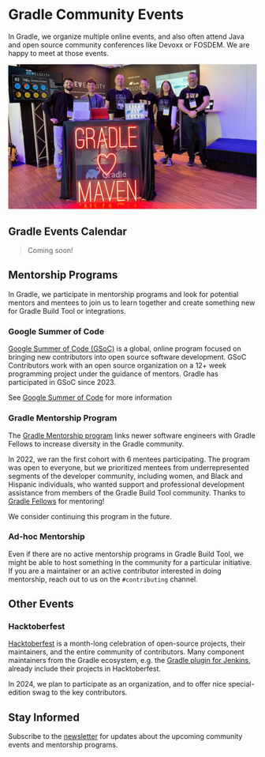# Gradle Community Events

In Gradle, we organize multiple online events,
and also often attend Java and open source community conferences
like Devoxx or FOSDEM.
We are happy to meet at those events.

![Gradle team at Jfokus 2024](./conferences/gallery/2024-jfokus.jpg)

## Gradle Events Calendar

> Coming soon!

## Mentorship Programs

In Gradle, we participate in mentorship programs
and look for potential mentors and mentees to join us to
learn together and create something new for Gradle Build Tool or integrations.

### Google Summer of Code

[Google Summer of Code (GSoC)](https://summerofcode.withgoogle.com/) is a global,
online program focused on bringing new contributors into open source software development.
GSoC Contributors work with an open source organization on a 12+ week programming project
under the guidance of mentors.
Gradle has participated in GSoC since 2023.

See [Google Summer of Code](./gsoc/README.md) for more information

### Gradle Mentorship Program

The [Gradle Mentorship program](https://gradle.org/mentorship/)
links newer software engineers with Gradle Fellows to increase diversity in the Gradle community.

In 2022, we ran the first cohort with 6 mentees participating.
The program was open to everyone, but we prioritized mentees from underrepresented segments of the developer community, including women, and Black and Hispanic individuals,
who wanted support and professional development assistance from members of the Gradle Build Tool community.
Thanks to [Gradle Fellows](https://gradle.org/fellowship/) for mentoring!

We consider continuing this program in the future.

### Ad-hoc Mentorship

Even if there are no active mentorship programs in Gradle Build Tool,
we might be able to host something in the community for a particular initiative.
If you are a maintainer or an active contributor interested in doing mentorship,
reach out to us on the `#contributing` channel.

## Other Events

### Hacktoberfest

[Hacktoberfest](https://hacktoberfest.com/) is a month-long celebration of open-source projects, their maintainers, and the entire community of contributors.
Many component maintainers from the Gradle ecosystem, e.g. the
[Gradle plugin for Jenkins](https://plugins.jenkins.io/gradle),
already include their projects in Hacktoberfest.

In 2024, we plan to participate as an organization,
and to offer nice special-edition swag to the key contributors.


## Stay Informed

Subscribe to the [newsletter](https://newsletter.gradle.org/) for updates
about the upcoming community events and mentorship programs.
